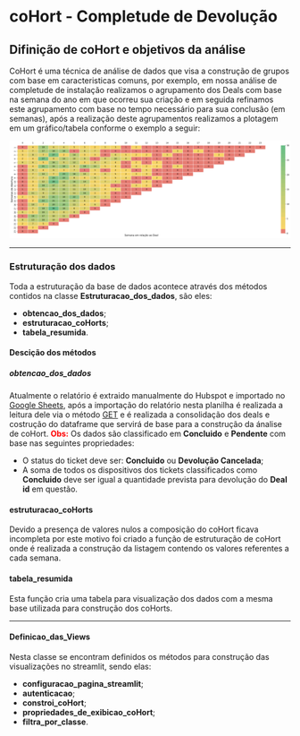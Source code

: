 # coHort - Completude de Devolução

## Difinição de coHort e objetivos da análise

CoHort é uma técnica de análise de dados que visa a construção de grupos com base em caracteristicas comuns, por exemplo, em nossa análise de completude de instalação realizamos o agrupamento dos Deals com base na semana do ano em que ocorreu sua criação e em seguida refinamos este agrupamento com base no tempo necessário para sua conclusão (em semanas), após a realização deste agrupamentos realizamos a plotagem em um gráfico/tabela conforme o exemplo a seguir:

<img src="static/coHort.png">
<hr>

### Estruturação dos dados

Toda a estruturação da base de dados acontece através dos métodos contidos na classe **Estruturacao_dos_dados**, são eles:
- **obtencao_dos_dados**;
- **estruturacao_coHorts**;
- **tabela_resumida**.

#### Descição dos métodos

##### obtencao_dos_dados

Atualmente o relatório é extraido manualmente do Hubspot e importado no <a href="https://docs.google.com/spreadsheets/d/1Vdh6_eUNrQ59ij13kZoRESZJ0_ncc5su-fgmJchKiZ4/edit#gid=842775073">Google Sheets</a>, após a importação do relatório nesta planilha é realizada a leitura dele via o método <a href="https://script.google.com/macros/s/AKfycbwOFDUXCrRtMEQY4GXJ_jwp9x9Lp7NF3n06s9uU0NVF268iQo0jGvENvPBWHvWTalu4/exec">GET</a> e é realizada a consolidação dos deals e costrução do dataframe que servirá de base para a construção da ánalise de coHort.
<span style="color: red; font-weight: bold;">Obs:</span>  Os dados são classificado em **Concluido** e **Pendente** com base nas seguintes propriedades:
- O status do ticket deve ser: **Concluido** ou **Devolução Cancelada**;
- A soma de todos os dispositivos dos tickets classificados como **Concluido** deve ser igual a quantidade prevista para devolução do **Deal id** em questão.

#### estruturacao_coHorts

Devido a presença de valores nulos a composição do coHort ficava incompleta por este motivo foi criado a função de estruturação de coHort onde é realizada a construção da listagem contendo os valores referentes a cada semana.

#### tabela_resumida

Esta função cria uma tabela para visualização dos dados com a mesma base utilizada para construção dos coHorts.

<hr>

#### Definicao_das_Views

Nesta classe se encontram definidos os métodos para construção das visualizações no streamlit, sendo elas:

- **configuracao_pagina_streamlit**;
- **autenticacao**;
- **constroi_coHort**;
- **propriedades_de_exibicao_coHort**;
- **filtra_por_classe**.